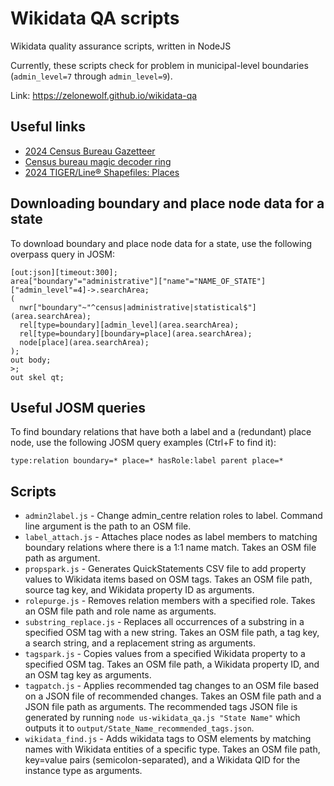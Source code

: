 # Wikidata QA scripts
Wikidata quality assurance scripts, written in NodeJS

Currently, these scripts check for problem in municipal-level boundaries (`admin_level=7` through `admin_level=9`).

Link: https://zelonewolf.github.io/wikidata-qa

## Useful links

- [2024 Census Bureau Gazetteer](https://www2.census.gov/geo/docs/maps-data/data/gazetteer/2024_Gazetteer)
- [Census bureau magic decoder ring](https://www.census.gov/library/reference/code-lists/ansi.html)
- [2024 TIGER/Line® Shapefiles: Places](https://www.census.gov/cgi-bin/geo/shapefiles/index.php?year=2024&layergroup=Places)

## Downloading boundary and place node data for a state

To download boundary and place node data for a state, use the following overpass query in JOSM:
```
[out:json][timeout:300];
area["boundary"="administrative"]["name"="NAME_OF_STATE"]["admin_level"=4]->.searchArea;
(
  nwr["boundary"~"^census|administrative|statistical$"](area.searchArea);
  rel[type=boundary][admin_level](area.searchArea);
  rel[type=boundary][boundary=place](area.searchArea);
  node[place](area.searchArea);
);
out body;
>;
out skel qt;
```

## Useful JOSM queries

To find boundary relations that have both a label and a (redundant) place node, use the following JOSM query examples (Ctrl+F to find it):

```
type:relation boundary=* place=* hasRole:label parent place=*
```
## Scripts
- `admin2label.js` - Change admin_centre relation roles to label. Command line argument is the path to an OSM file.
- `label_attach.js` - Attaches place nodes as label members to matching boundary relations where there is a 1:1 name match. Takes an OSM file path as argument.
- `propspark.js` - Generates QuickStatements CSV file to add property values to Wikidata items based on OSM tags. Takes an OSM file path, source tag key, and Wikidata property ID as arguments.
- `rolepurge.js` - Removes relation members with a specified role. Takes an OSM file path and role name as arguments.
- `substring_replace.js` - Replaces all occurrences of a substring in a specified OSM tag with a new string. Takes an OSM file path, a tag key, a search string, and a replacement string as arguments.
- `tagspark.js` - Copies values from a specified Wikidata property to a specified OSM tag. Takes an OSM file path, a Wikidata property ID, and an OSM tag key as arguments.
- `tagpatch.js` - Applies recommended tag changes to an OSM file based on a JSON file of recommended changes. Takes an OSM file path and a JSON file path as arguments. The recommended tags JSON file is generated by running `node us-wikidata_qa.js "State Name"` which outputs it to `output/State_Name_recommended_tags.json`.
- `wikidata_find.js` - Adds wikidata tags to OSM elements by matching names with Wikidata entities of a specific type. Takes an OSM file path, key=value pairs (semicolon-separated), and a Wikidata QID for the instance type as arguments.
